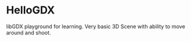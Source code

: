 HelloGDX
========

libGDX playground for learning. Very basic 3D Scene with ability to move around and shoot.
